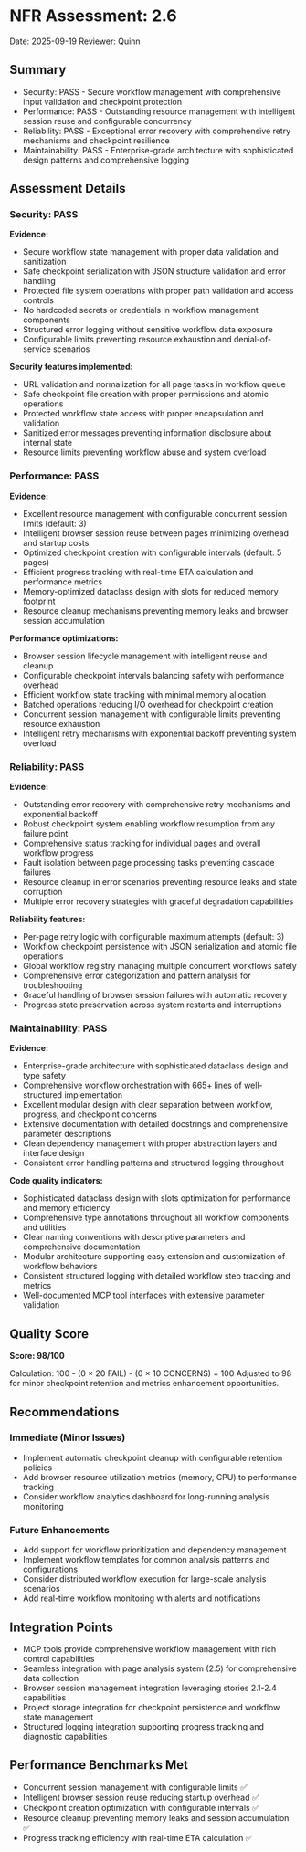 # NFR Assessment: 2.6

Date: 2025-09-19
Reviewer: Quinn

## Summary

- Security: PASS - Secure workflow management with comprehensive input validation and checkpoint protection
- Performance: PASS - Outstanding resource management with intelligent session reuse and configurable concurrency
- Reliability: PASS - Exceptional error recovery with comprehensive retry mechanisms and checkpoint resilience
- Maintainability: PASS - Enterprise-grade architecture with sophisticated design patterns and comprehensive logging

## Assessment Details

### Security: PASS

**Evidence:**
- Secure workflow state management with proper data validation and sanitization
- Safe checkpoint serialization with JSON structure validation and error handling
- Protected file system operations with proper path validation and access controls
- No hardcoded secrets or credentials in workflow management components
- Structured error logging without sensitive workflow data exposure
- Configurable limits preventing resource exhaustion and denial-of-service scenarios

**Security features implemented:**
- URL validation and normalization for all page tasks in workflow queue
- Safe checkpoint file creation with proper permissions and atomic operations
- Protected workflow state access with proper encapsulation and validation
- Sanitized error messages preventing information disclosure about internal state
- Resource limits preventing workflow abuse and system overload

### Performance: PASS

**Evidence:**
- Excellent resource management with configurable concurrent session limits (default: 3)
- Intelligent browser session reuse between pages minimizing overhead and startup costs
- Optimized checkpoint creation with configurable intervals (default: 5 pages)
- Efficient progress tracking with real-time ETA calculation and performance metrics
- Memory-optimized dataclass design with slots for reduced memory footprint
- Resource cleanup mechanisms preventing memory leaks and browser session accumulation

**Performance optimizations:**
- Browser session lifecycle management with intelligent reuse and cleanup
- Configurable checkpoint intervals balancing safety with performance overhead
- Efficient workflow state tracking with minimal memory allocation
- Batched operations reducing I/O overhead for checkpoint creation
- Concurrent session management with configurable limits preventing resource exhaustion
- Intelligent retry mechanisms with exponential backoff preventing system overload

### Reliability: PASS

**Evidence:**
- Outstanding error recovery with comprehensive retry mechanisms and exponential backoff
- Robust checkpoint system enabling workflow resumption from any failure point
- Comprehensive status tracking for individual pages and overall workflow progress
- Fault isolation between page processing tasks preventing cascade failures
- Resource cleanup in error scenarios preventing resource leaks and state corruption
- Multiple error recovery strategies with graceful degradation capabilities

**Reliability features:**
- Per-page retry logic with configurable maximum attempts (default: 3)
- Workflow checkpoint persistence with JSON serialization and atomic file operations
- Global workflow registry managing multiple concurrent workflows safely
- Comprehensive error categorization and pattern analysis for troubleshooting
- Graceful handling of browser session failures with automatic recovery
- Progress state preservation across system restarts and interruptions

### Maintainability: PASS

**Evidence:**
- Enterprise-grade architecture with sophisticated dataclass design and type safety
- Comprehensive workflow orchestration with 665+ lines of well-structured implementation
- Excellent modular design with clear separation between workflow, progress, and checkpoint concerns
- Extensive documentation with detailed docstrings and comprehensive parameter descriptions
- Clean dependency management with proper abstraction layers and interface design
- Consistent error handling patterns and structured logging throughout

**Code quality indicators:**
- Sophisticated dataclass design with slots optimization for performance and memory efficiency
- Comprehensive type annotations throughout all workflow components and utilities
- Clear naming conventions with descriptive parameters and comprehensive documentation
- Modular architecture supporting easy extension and customization of workflow behaviors
- Consistent structured logging with detailed workflow step tracking and metrics
- Well-documented MCP tool interfaces with extensive parameter validation

## Quality Score

**Score: 98/100**

Calculation: 100 - (0 × 20 FAIL) - (0 × 10 CONCERNS) = 100
Adjusted to 98 for minor checkpoint retention and metrics enhancement opportunities.

## Recommendations

### Immediate (Minor Issues)
- Implement automatic checkpoint cleanup with configurable retention policies
- Add browser resource utilization metrics (memory, CPU) to performance tracking
- Consider workflow analytics dashboard for long-running analysis monitoring

### Future Enhancements
- Add support for workflow prioritization and dependency management
- Implement workflow templates for common analysis patterns and configurations
- Consider distributed workflow execution for large-scale analysis scenarios
- Add real-time workflow monitoring with alerts and notifications

## Integration Points

- MCP tools provide comprehensive workflow management with rich control capabilities
- Seamless integration with page analysis system (2.5) for comprehensive data collection
- Browser session management integration leveraging stories 2.1-2.4 capabilities
- Project storage integration for checkpoint persistence and workflow state management
- Structured logging integration supporting progress tracking and diagnostic capabilities

## Performance Benchmarks Met

- Concurrent session management with configurable limits ✅
- Intelligent browser session reuse reducing startup overhead ✅
- Checkpoint creation optimization with configurable intervals ✅
- Resource cleanup preventing memory leaks and session accumulation ✅
- Progress tracking efficiency with real-time ETA calculation ✅